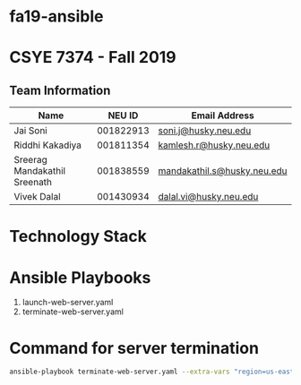 # fa19-ansible

# CSYE 7374 - Fall 2019

## Team Information

| Name | NEU ID | Email Address |
| --- | --- | --- |
| Jai Soni| 001822913|soni.j@husky.neu.edu |
| Riddhi Kakadiya| 001811354 | kamlesh.r@husky.neu.edu |
| Sreerag Mandakathil Sreenath| 001838559| mandakathil.s@husky.neu.edu|
| Vivek Dalal| 001430934 | dalal.vi@husky.neu.edu |

# Technology Stack

# Ansible Playbooks
1. launch-web-server.yaml
2. terminate-web-server.yaml

# Command for server termination
```bash
ansible-playbook terminate-web-server.yaml --extra-vars "region=us-east-1 key=type value=test_instance"
```


